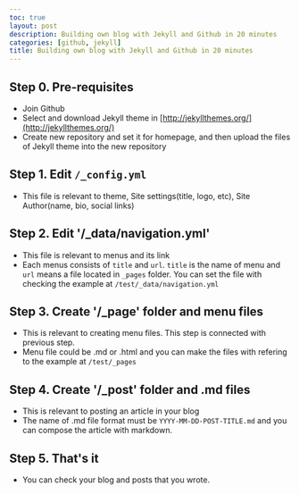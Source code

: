 ```yaml
---
toc: true
layout: post
description: Building own blog with Jekyll and Github in 20 minutes
categories: [github, jekyll]
title: Building own blog with Jekyll and Github in 20 minutes
---
```


## Step 0. Pre-requisites
 - Join Github
 - Select and download Jekyll theme in [http://jekyllthemes.org/](http://jekyllthemes.org/)
 - Create new repository and set it for homepage, and then upload the files of Jekyll theme into the new repository

## Step 1. Edit `/_config.yml`
 - This file is relevant to theme, Site settings(title, logo, etc), Site Author(name, bio, social links)

## Step 2. Edit '/_data/navigation.yml'
 - This file is relevant to menus and its link
 - Each menus consists of `title` and `url`. `title` is the name of menu and `url` means a file located in `_pages` folder. You can set the file with checking the example at `/test/_data/navigation.yml`

## Step 3. Create '/_page' folder and menu files
 - This is relevant to creating menu files. This step is connected with previous step.
 - Menu file could be .md or .html and you can make the files with refering to the example at `/test/_pages`

## Step 4. Create '/_post' folder and .md files
 - This is relevant to posting an article in your blog
 - The name of .md file format must be `YYYY-MM-DD-POST-TITLE.md` and you can compose the article with markdown.

## Step 5. That's it
 - You can check your blog and posts that you wrote.
